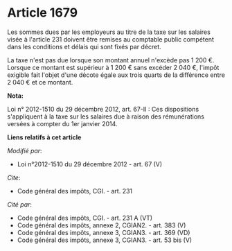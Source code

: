 # Article 1679

Les sommes dues par les employeurs au titre de la taxe sur les salaires visée à l'article 231 doivent être remises au
comptable public compétent dans les conditions et délais qui sont fixés par décret. 

La taxe n'est pas due lorsque son montant annuel n'excède pas 1 200 €. Lorsque ce montant est supérieur à 1 200 € sans
excéder 2 040 €, l'impôt exigible fait l'objet d'une décote égale aux trois quarts de la différence entre 2 040 € et ce
montant.

**Nota:**

Loi n° 2012-1510 du 29 décembre 2012, art. 67-II : Ces dispositions s'appliquent à la taxe sur les salaires due à raison des
rémunérations versées à compter du 1er janvier 2014.

**Liens relatifs à cet article**

_Modifié par_:

  - Loi n°2012-1510 du 29 décembre 2012 - art. 67 (V)

_Cite_:

  - Code général des impôts, CGI. - art. 231

_Cité par_:

  - Code général des impôts, CGI. - art. 231 A (VT)
  - Code général des impôts, annexe 2, CGIAN2. - art. 383 (V)
  - Code général des impôts, annexe 3, CGIAN3. - art. 369 (VD)
  - Code général des impôts, annexe 3, CGIAN3. - art. 53 bis (V)
